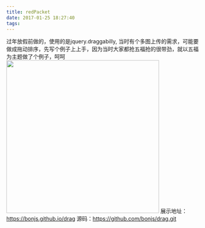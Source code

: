 ```yaml
---
title: redPacket
date: 2017-01-25 18:27:40
tags:
---
```

过年放假前做的，使用的是jquery.draggabilly, 当时有个多图上传的需求，可能要做成拖动排序，先写个例子上上手，因为当时大家都抢五福抢的很带劲，就以五福为主题做了个例子，呵呵
<img src="/image/redPacket.gif" width=400>
展示地址：https://bonjs.github.io/drag
源码：https://github.com/bonjs/drag.git
